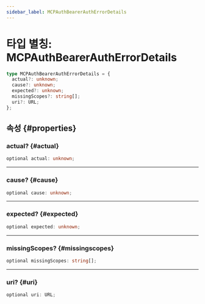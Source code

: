 ```yaml
---
sidebar_label: MCPAuthBearerAuthErrorDetails
---
```


# 타입 별칭: MCPAuthBearerAuthErrorDetails

```ts
type MCPAuthBearerAuthErrorDetails = {
  actual?: unknown;
  cause?: unknown;
  expected?: unknown;
  missingScopes?: string[];
  uri?: URL;
};
```

## 속성 {#properties}

### actual? {#actual}

```ts
optional actual: unknown;
```

***

### cause? {#cause}

```ts
optional cause: unknown;
```

***

### expected? {#expected}

```ts
optional expected: unknown;
```

***

### missingScopes? {#missingscopes}

```ts
optional missingScopes: string[];
```

***

### uri? {#uri}

```ts
optional uri: URL;
```
